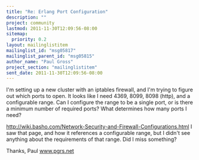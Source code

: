 ```yaml
---
title: "Re: Erlang Port Configuration"
description: ""
project: community
lastmod: 2011-11-30T12:09:56-08:00
sitemap:
  priority: 0.2
layout: mailinglistitem
mailinglist_id: "msg05817"
mailinglist_parent_id: "msg05815"
author_name: "Paul Gross"
project_section: "mailinglistitem"
sent_date: 2011-11-30T12:09:56-08:00
---
```


I'm setting up a new cluster with an iptables firewall, and I'm
trying to figure out which ports to open. It looks like I need 4369,
8099, 8098 (http), and a configurable range. Can I configure the
range to be a single port, or is there a minimum number of required
ports? What determines how many ports I need?


http://wiki.basho.com/Network-Security-and-Firewall-Configurations.html
I saw that page, and how it references a configurable range, but I 
didn't see anything about the requirements of that range. Did I miss 
something?


Thanks,
Paul
www.pgrs.net


